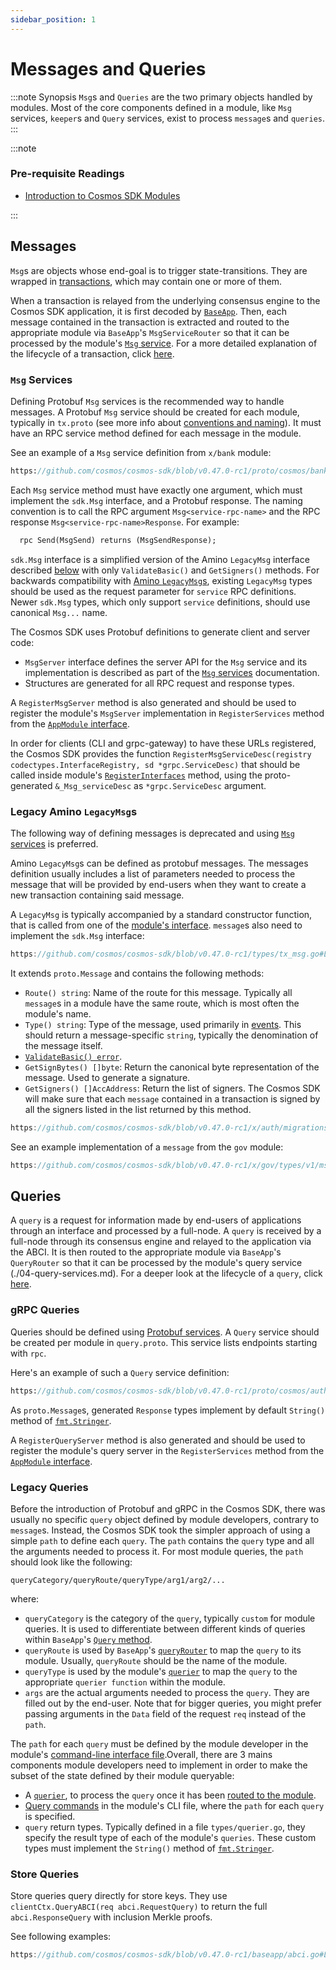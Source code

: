 ```yaml
---
sidebar_position: 1
---
```


# Messages and Queries

:::note Synopsis
`Msg`s and `Queries` are the two primary objects handled by modules. Most of the core components defined in a module, like `Msg` services, `keeper`s and `Query` services, exist to process `message`s and `queries`.
:::

:::note

### Pre-requisite Readings

* [Introduction to Cosmos SDK Modules](./01-intro.md)

:::

## Messages

`Msg`s are objects whose end-goal is to trigger state-transitions. They are wrapped in [transactions](../core/01-transactions.md), which may contain one or more of them.

When a transaction is relayed from the underlying consensus engine to the Cosmos SDK application, it is first decoded by [`BaseApp`](../core/00-baseapp.md). Then, each message contained in the transaction is extracted and routed to the appropriate module via `BaseApp`'s `MsgServiceRouter` so that it can be processed by the module's [`Msg` service](./03-msg-services.md). For a more detailed explanation of the lifecycle of a transaction, click [here](../basics/01-tx-lifecycle.md).

### `Msg` Services

Defining Protobuf `Msg` services is the recommended way to handle messages. A Protobuf `Msg` service should be created for each module, typically in `tx.proto` (see more info about [conventions and naming](../core/05-encoding.md#faq)). It must have an RPC service method defined for each message in the module.

See an example of a `Msg` service definition from `x/bank` module:

```protobuf reference
https://github.com/cosmos/cosmos-sdk/blob/v0.47.0-rc1/proto/cosmos/bank/v1beta1/tx.proto#L13-L36
```

Each `Msg` service method must have exactly one argument, which must implement the `sdk.Msg` interface, and a Protobuf response. The naming convention is to call the RPC argument `Msg<service-rpc-name>` and the RPC response `Msg<service-rpc-name>Response`. For example:

```protobuf
  rpc Send(MsgSend) returns (MsgSendResponse);
```

`sdk.Msg` interface is a simplified version of the Amino `LegacyMsg` interface described [below](#legacy-amino-msgs) with only `ValidateBasic()` and `GetSigners()` methods. For backwards compatibility with [Amino `LegacyMsg`s](#legacy-amino-msgs), existing `LegacyMsg` types should be used as the request parameter for `service` RPC definitions. Newer `sdk.Msg` types, which only support `service` definitions, should use canonical `Msg...` name.

The Cosmos SDK uses Protobuf definitions to generate client and server code:

* `MsgServer` interface defines the server API for the `Msg` service and its implementation is described as part of the [`Msg` services](./03-msg-services.md) documentation.
* Structures are generated for all RPC request and response types.

A `RegisterMsgServer` method is also generated and should be used to register the module's `MsgServer` implementation in `RegisterServices` method from the [`AppModule` interface](./01-module-manager.md#appmodule).

In order for clients (CLI and grpc-gateway) to have these URLs registered, the Cosmos SDK provides the function `RegisterMsgServiceDesc(registry codectypes.InterfaceRegistry, sd *grpc.ServiceDesc)` that should be called inside module's [`RegisterInterfaces`](01-module-manager.md#appmodulebasic) method, using the proto-generated `&_Msg_serviceDesc` as `*grpc.ServiceDesc` argument.

### Legacy Amino `LegacyMsg`s

The following way of defining messages is deprecated and using [`Msg` services](#msg-services) is preferred.

Amino `LegacyMsg`s can be defined as protobuf messages. The messages definition usually includes a list of parameters needed to process the message that will be provided by end-users when they want to create a new transaction containing said message.

A `LegacyMsg` is typically accompanied by a standard constructor function, that is called from one of the [module's interface](./09-module-interfaces.md). `message`s also need to implement the `sdk.Msg` interface:

```go reference
https://github.com/cosmos/cosmos-sdk/blob/v0.47.0-rc1/types/tx_msg.go#L14-L26
```

It extends `proto.Message` and contains the following methods:

* `Route() string`: Name of the route for this message. Typically all `message`s in a module have the same route, which is most often the module's name.
* `Type() string`: Type of the message, used primarily in [events](../core/08-events.md). This should return a message-specific `string`, typically the denomination of the message itself.
* [`ValidateBasic() error`](../basics/01-tx-lifecycle.md#ValidateBasic).
* `GetSignBytes() []byte`: Return the canonical byte representation of the message. Used to generate a signature.
* `GetSigners() []AccAddress`: Return the list of signers. The Cosmos SDK will make sure that each `message` contained in a transaction is signed by all the signers listed in the list returned by this method.

```go reference
https://github.com/cosmos/cosmos-sdk/blob/v0.47.0-rc1/x/auth/migrations/legacytx/stdsign.go#L20-L36
```

See an example implementation of a `message` from the `gov` module:

```go reference
https://github.com/cosmos/cosmos-sdk/blob/v0.47.0-rc1/x/gov/types/v1/msgs.go#L121-L153
```

## Queries

A `query` is a request for information made by end-users of applications through an interface and processed by a full-node. A `query` is received by a full-node through its consensus engine and relayed to the application via the ABCI. It is then routed to the appropriate module via `BaseApp`'s `QueryRouter` so that it can be processed by the module's query service (./04-query-services.md). For a deeper look at the lifecycle of a `query`, click [here](../basics/02-query-lifecycle.md).

### gRPC Queries

Queries should be defined using [Protobuf services](https://developers.google.com/protocol-buffers/docs/proto#services). A `Query` service should be created per module in `query.proto`. This service lists endpoints starting with `rpc`.

Here's an example of such a `Query` service definition:

```protobuf reference
https://github.com/cosmos/cosmos-sdk/blob/v0.47.0-rc1/proto/cosmos/auth/v1beta1/query.proto#L14-L89
```

As `proto.Message`s, generated `Response` types implement by default `String()` method of [`fmt.Stringer`](https://pkg.go.dev/fmt#Stringer).

A `RegisterQueryServer` method is also generated and should be used to register the module's query server in the `RegisterServices` method from the [`AppModule` interface](./01-module-manager.md#appmodule).

### Legacy Queries

Before the introduction of Protobuf and gRPC in the Cosmos SDK, there was usually no specific `query` object defined by module developers, contrary to `message`s. Instead, the Cosmos SDK took the simpler approach of using a simple `path` to define each `query`. The `path` contains the `query` type and all the arguments needed to process it. For most module queries, the `path` should look like the following:

```text
queryCategory/queryRoute/queryType/arg1/arg2/...
```

where:

* `queryCategory` is the category of the `query`, typically `custom` for module queries. It is used to differentiate between different kinds of queries within `BaseApp`'s [`Query` method](../core/00-baseapp.md#query).
* `queryRoute` is used by `BaseApp`'s [`queryRouter`](../core/00-baseapp.md#query-routing) to map the `query` to its module. Usually, `queryRoute` should be the name of the module.
* `queryType` is used by the module's [`querier`](./04-query-services.md#legacy-queriers) to map the `query` to the appropriate `querier function` within the module.
* `args` are the actual arguments needed to process the `query`. They are filled out by the end-user. Note that for bigger queries, you might prefer passing arguments in the `Data` field of the request `req` instead of the `path`.

The `path` for each `query` must be defined by the module developer in the module's [command-line interface file](./09-module-interfaces.md#query-commands).Overall, there are 3 mains components module developers need to implement in order to make the subset of the state defined by their module queryable:

* A [`querier`](./04-query-services.md#legacy-queriers), to process the `query` once it has been [routed to the module](../core/00-baseapp.md#query-routing).
* [Query commands](./09-module-interfaces.md#query-commands) in the module's CLI file, where the `path` for each `query` is specified.
* `query` return types. Typically defined in a file `types/querier.go`, they specify the result type of each of the module's `queries`. These custom types must implement the `String()` method of [`fmt.Stringer`](https://pkg.go.dev/fmt#Stringer).

### Store Queries

Store queries query directly for store keys. They use `clientCtx.QueryABCI(req abci.RequestQuery)` to return the full `abci.ResponseQuery` with inclusion Merkle proofs.

See following examples:

```go reference
https://github.com/cosmos/cosmos-sdk/blob/v0.47.0-rc1/baseapp/abci.go#L881-L902
```
